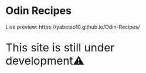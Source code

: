 <h1>Odin Recipes</h1>
<p>Live preview: https://yabetso10.github.io/Odin-Recipes/</p>
<p style="font-size: 30px">This site is still under development⚠️</p>